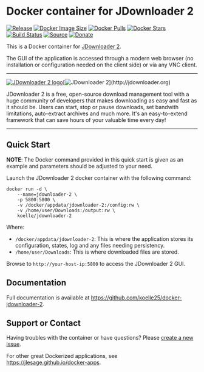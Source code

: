 # Docker container for JDownloader 2
[![Release](https://img.shields.io/github/release/koelle25/docker-jdownloader-2.svg?logo=github&style=for-the-badge)](https://github.com/koelle25/docker-jdownloader-2/releases/latest)
[![Docker Image Size](https://img.shields.io/docker/image-size/koelle/jdownloader-2/latest?logo=docker&style=for-the-badge)](https://hub.docker.com/r/koelle/jdownloader-2/tags)
[![Docker Pulls](https://img.shields.io/docker/pulls/koelle/jdownloader-2?label=Pulls&logo=docker&style=for-the-badge)](https://hub.docker.com/r/koelle/jdownloader-2)
[![Docker Stars](https://img.shields.io/docker/stars/koelle/jdownloader-2?label=Stars&logo=docker&style=for-the-badge)](https://hub.docker.com/r/koelle/jdownloader-2)
[![Build Status](https://img.shields.io/github/actions/workflow/status/koelle25/docker-jdownloader-2/build-image.yml?logo=github&branch=master&style=for-the-badge)](https://github.com/koelle25/docker-jdownloader-2/actions/workflows/build-image.yml)
[![Source](https://img.shields.io/badge/Source-GitHub-blue?logo=github&style=for-the-badge)](https://github.com/koelle25/docker-jdownloader-2)
[![Donate](https://img.shields.io/badge/Donate-PayPal-green.svg?style=for-the-badge)](https://paypal.me/JocelynLeSage)

This is a Docker container for [JDownloader 2](http://jdownloader.org).

The GUI of the application is accessed through a modern web browser (no
installation or configuration needed on the client side) or via any VNC client.

---

[![JDownloader 2 logo](https://images.weserv.nl/?url=raw.githubusercontent.com/jlesage/docker-templates/master/jlesage/images/jdownloader-2-icon.png&w=110)](http://jdownloader.org)[![JDownloader 2](https://images.placeholders.dev/?width=416&height=110&fontFamily=monospace&fontWeight=400&fontSize=52&text=JDownloader%202&bgColor=rgba(0,0,0,0.0)&textColor=rgba(121,121,121,1))](http://jdownloader.org)

JDownloader 2 is a free, open-source download management tool with a huge
community of developers that makes downloading as easy and fast as it should be.
Users can start, stop or pause downloads, set bandwith limitations, auto-extract
archives and much more. It's an easy-to-extend framework that can save hours of
your valuable time every day!

---

## Quick Start

**NOTE**:
    The Docker command provided in this quick start is given as an example
    and parameters should be adjusted to your need.

Launch the JDownloader 2 docker container with the following command:
```shell
docker run -d \
    --name=jdownloader-2 \
    -p 5800:5800 \
    -v /docker/appdata/jdownloader-2:/config:rw \
    -v /home/user/Downloads:/output:rw \
    koelle/jdownloader-2
```

Where:

  - `/docker/appdata/jdownloader-2`: This is where the application stores its configuration, states, log and any files needing persistency.
  - `/home/user/Downloads`: This is where downloaded files are stored.

Browse to `http://your-host-ip:5800` to access the JDownloader 2 GUI.

## Documentation

Full documentation is available at https://github.com/koelle25/docker-jdownloader-2.

## Support or Contact

Having troubles with the container or have questions?  Please
[create a new issue].

For other great Dockerized applications, see https://jlesage.github.io/docker-apps.

[create a new issue]: https://github.com/koelle25/docker-jdownloader-2/issues
